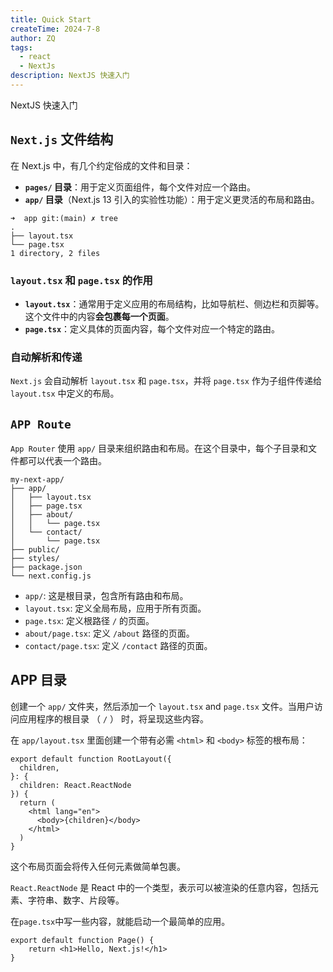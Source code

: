 ```yaml
---
title: Quick Start
createTime: 2024-7-8
author: ZQ
tags:
  - react
  - NextJs
description: NextJS 快速入门
---
```

 NextJS 快速入门
<!-- more -->

## `Next.js` 文件结构

在 Next.js 中，有几个约定俗成的文件和目录：

- **`pages/` 目录**：用于定义页面组件，每个文件对应一个路由。
- **`app/` 目录**（Next.js 13 引入的实验性功能）：用于定义更灵活的布局和路由。

```shell
➜  app git:(main) ✗ tree
.
├── layout.tsx
└── page.tsx
1 directory, 2 files
```

### `layout.tsx` 和 `page.tsx` 的作用

- **`layout.tsx`**：通常用于定义应用的布局结构，比如导航栏、侧边栏和页脚等。这个文件中的内容**会包裹每一个页面**。
- **`page.tsx`**：定义具体的页面内容，每个文件对应一个特定的路由。

### 自动解析和传递

`Next.js` 会自动解析 `layout.tsx` 和 `page.tsx`，并将 `page.tsx` 作为子组件传递给 `layout.tsx` 中定义的布局。

## `APP Route`

`App Router` 使用 `app/` 目录来组织路由和布局。在这个目录中，每个子目录和文件都可以代表一个路由。

```shell
my-next-app/
├── app/
│   ├── layout.tsx
│   ├── page.tsx
│   ├── about/
│   │   └── page.tsx
│   └── contact/
│       └── page.tsx
├── public/
├── styles/
├── package.json
└── next.config.js

```

- `app/`: 这是根目录，包含所有路由和布局。
- `layout.tsx`: 定义全局布局，应用于所有页面。
- `page.tsx`: 定义根路径 `/` 的页面。
- `about/page.tsx`: 定义 `/about` 路径的页面。
- `contact/page.tsx`: 定义 `/contact` 路径的页面。

## APP 目录

创建一个 `app/` 文件夹，然后添加一个 `layout.tsx` and `page.tsx` 文件。当用户访问应用程序的根目录 （ `/` ） 时，将呈现这些内容。

在 `app/layout.tsx` 里面创建一个带有必需 `<html>` 和 `<body>` 标签的根布局：

```tsx
export default function RootLayout({
  children,
}: {
  children: React.ReactNode
}) {
  return (
    <html lang="en">
      <body>{children}</body>
    </html>
  )
}
```

这个布局页面会将传入任何元素做简单包裹。

`React.ReactNode` 是 React 中的一个类型，表示可以被渲染的任意内容，包括元素、字符串、数字、片段等。

在`page.tsx`中写一些内容，就能启动一个最简单的应用。

```tsx
export default function Page() {
	return <h1>Hello, Next.js!</h1>
}
```
